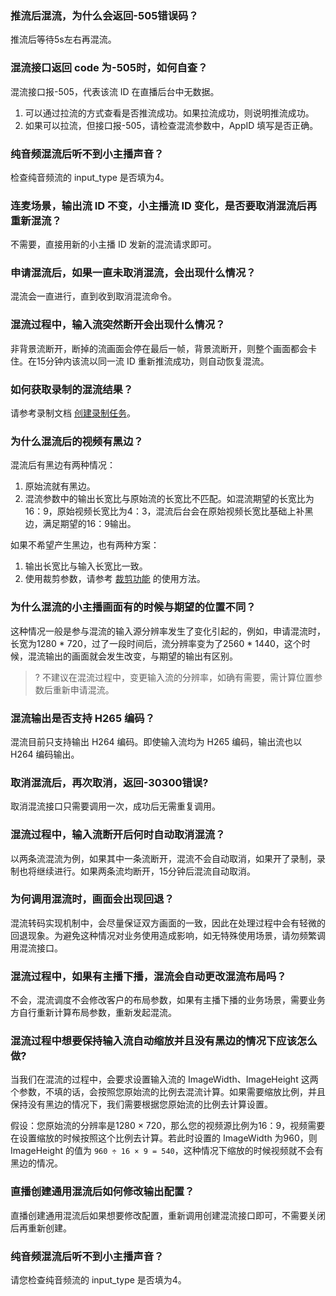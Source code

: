 [](id:que1)
### 推流后混流，为什么会返回-505错误码？
推流后等待5s左右再混流。

[](id:que2)
### 混流接口返回 code 为-505时，如何自查？
混流接口报-505，代表该流 ID 在直播后台中无数据。
1. 可以通过拉流的方式查看是否推流成功。如果拉流成功，则说明推流成功。
2. 如果可以拉流，但接口报-505，请检查混流参数中，AppID 填写是否正确。

[](id:que3)
### 纯音频混流后听不到小主播声音？
检查纯音频流的 input_type 是否填为4。

[](id:que4)
### 连麦场景，输出流 ID 不变，小主播流 ID 变化，是否要取消混流后再重新混流？
不需要，直接用新的小主播 ID 发新的混流请求即可。

[](id:que5)
### 申请混流后，如果一直未取消混流，会出现什么情况？
混流会一直进行，直到收到取消混流命令。

[](id:que6)
### 混流过程中，输入流突然断开会出现什么情况？
非背景流断开，断掉的流画面会停在最后一帧，背景流断开，则整个画面都会卡住。在15分钟内该流以同一流 ID 重新推流成功，则自动恢复混流。

[](id:que7)
### 如何获取录制的混流结果？
请参考录制文档 [创建录制任务](https://cloud.tencent.com/document/product/267/45983)。

[](id:que8)
### 为什么混流后的视频有黑边？
混流后有黑边有两种情况：
1. 原始流就有黑边。
2. 混流参数中的输出长宽比与原始流的长宽比不匹配。如混流期望的长宽比为16：9，原始视频长宽比为4：3，混流后台会在原始视频长宽比基础上补黑边，满足期望的16：9输出。

如果不希望产生黑边，也有两种方案：
1. 输出长宽比与输入长宽比一致。
2. 使用裁剪参数，请参考 [裁剪功能](https://cloud.tencent.com/document/product/267/43404#.E7.A4.BA.E4.BE.8B3-.E7.94.B3.E8.AF.B7.E6.B7.B7.E6.B5.81-.E4.BD.BF.E7.94.A8.E8.A3.81.E5.89.AA.E5.8F.82.E6.95.B0) 的使用方法。

[](id:que9)
### 为什么混流的小主播画面有的时候与期望的位置不同？
这种情况一般是参与混流的输入源分辨率发生了变化引起的，例如，申请混流时，长宽为1280 * 720，过了一段时间后，流分辨率变为了2560 * 1440，这个时候，混流输出的画面就会发生改变，与期望的输出有区别。

>? 不建议在混流过程中，变更输入流的分辨率，如确有需要，需计算位置参数后重新申请混流。

[](id:que10)
### 混流输出是否支持 H265 编码？
混流目前只支持输出 H264 编码。即使输入流均为 H265 编码，输出流也以 H264 编码输出。

[](id:que11)
### 取消混流后，再次取消，返回-30300错误?
取消混流接口只需要调用一次，成功后无需重复调用。

[](id:que12) 
### 混流过程中，输入流断开后何时自动取消混流？
以两条流混流为例，如果其中一条流断开，混流不会自动取消，如果开了录制，录制也将继续进行。如果两条流均断开，15分钟后混流自动取消。

[](id:que13)
### 为何调用混流时，画面会出现回退？
混流转码实现机制中，会尽量保证双方画面的一致，因此在处理过程中会有轻微的回退现象。为避免这种情况对业务使用造成影响，如无特殊使用场景，请勿频繁调用混流接口。

[](id:que14)
### 混流过程中，如果有主播下播，混流会自动更改混流布局吗？
不会，混流调度不会修改客户的布局参数，如果有主播下播的业务场景，需要业务方自行重新计算布局参数，重新发起混流。

[](id:que15)
### 混流过程中想要保持输入流自动缩放并且没有黑边的情况下应该怎么做?
当我们在混流的过程中，会要求设置输入流的 ImageWidth、ImageHeight 这两个参数，不填的话，会按照您原始流的比例去混流计算。如果需要缩放比例，并且保持没有黑边的情况下，我们需要根据您原始流的比例去计算设置。

假设：您原始流的分辨率是1280 × 720，那么您的视频源比例为16：9，视频需要在设置缩放的时候按照这个比例去计算。若此时设置的 ImageWidth 为960，则 ImageHeight 的值为 `960 ÷ 16 × 9 = 540`，这种情况下缩放的时候视频就不会有黑边的情况。 

[](id:que16)
### 直播创建通用混流后如何修改输出配置？
直播创建通用混流后如果想要修改配置，重新调用创建混流接口即可，不需要关闭后再重新创建。

[](id:que17)
### 纯音频混流后听不到小主播声音？
请您检查纯音频流的 input_type 是否填为4。
